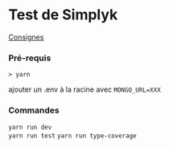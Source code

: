 # Test de Simplyk

[Consignes](https://thibaut-jaurou.gitbook.io/izitipsy/)

### Pré-requis
```
> yarn
```
ajouter un .env à la racine avec `MONGO_URL=XXX`

### Commandes

`yarn run dev`  
`yarn run test`
`yarn run type-coverage`

